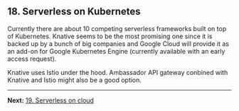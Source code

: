 ## 18. Serverless on Kubernetes

Currently there are about 10 competing serverless frameworks built on top of Kubernetes. Knative seems to be the most promising one since it is backed up by a bunch of big companies and Google Cloud will provide it as an add-on for Google Kubernetes Engine (currently available with an early access request).

Knative uses Istio under the hood. Ambassador API gateway conbined with Knative and Istio might also be a good option.

---

**Next:** [19. Serverless on cloud](19-serverless-on-cloud.md)
